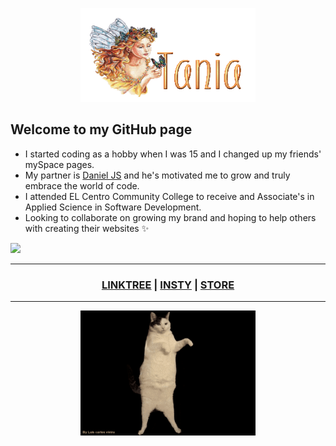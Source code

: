 <p align="center">
  <img width="280" height="150" src="name-graphics-tania-882855.gif">
</p>

## Welcome to my GitHub page ##
- I started coding as a hobby when I was 15 and I changed up my friends' mySpace pages.
- My partner is [Daniel JS](danieljs.io) and he's motivated me to grow and truly embrace the world of code.
- I attended EL Centro Community College to receive and Associate's in Applied Science in Software Development.
- Looking to collaborate on growing my brand and hoping to help others with creating their websites ✨


<a href="mailto:ttorresbiz@gmail.com?"> <img src="https://img.shields.io/badge/gmail-%23DD0031.svg?&style=for-the-badge&logo=gmail&logoColor=white"/></a> 

-----------------------
### <p align="center"> [LINKTREE](https://linktr.ee/helloitstania) | [INSTY](https://instagram.com/myfriendtania) | [STORE](https://feelyclub.com) </p> ### 
-----------------------

<p align="center"> <img src="./cat-wink.gif" width="280" height="200"> </p>


<!----------------------------------------- COMMENTED OUT ITEMS ------------------------------------->

<!---
myfriendtania/myfriendtania is a ✨ special ✨ repository because its my `README.md` (this file) appears on your GitHub profile.
You can click the Preview link to take a look at your changes.
--->
